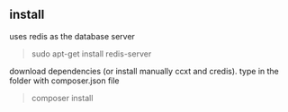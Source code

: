 ## install
uses redis as the database server
> sudo apt-get install redis-server

download dependencies (or install manually ccxt and credis). type in the folder with composer.json file
> composer install
